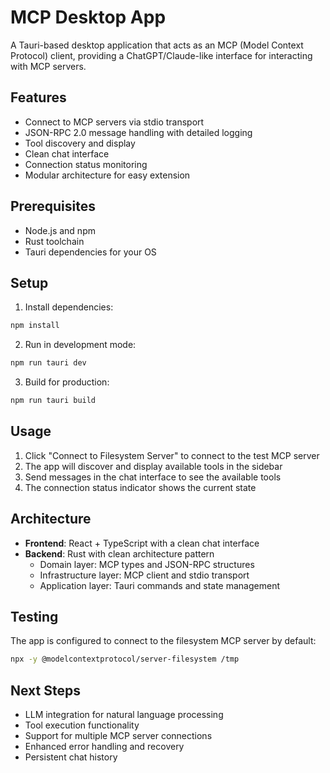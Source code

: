# MCP Desktop App

A Tauri-based desktop application that acts as an MCP (Model Context Protocol) client, providing a ChatGPT/Claude-like interface for interacting with MCP servers.

## Features

- Connect to MCP servers via stdio transport
- JSON-RPC 2.0 message handling with detailed logging
- Tool discovery and display
- Clean chat interface
- Connection status monitoring
- Modular architecture for easy extension

## Prerequisites

- Node.js and npm
- Rust toolchain
- Tauri dependencies for your OS

## Setup

1. Install dependencies:
```bash
npm install
```

2. Run in development mode:
```bash
npm run tauri dev
```

3. Build for production:
```bash
npm run tauri build
```

## Usage

1. Click "Connect to Filesystem Server" to connect to the test MCP server
2. The app will discover and display available tools in the sidebar
3. Send messages in the chat interface to see the available tools
4. The connection status indicator shows the current state

## Architecture

- **Frontend**: React + TypeScript with a clean chat interface
- **Backend**: Rust with clean architecture pattern
  - Domain layer: MCP types and JSON-RPC structures
  - Infrastructure layer: MCP client and stdio transport
  - Application layer: Tauri commands and state management

## Testing

The app is configured to connect to the filesystem MCP server by default:
```bash
npx -y @modelcontextprotocol/server-filesystem /tmp
```

## Next Steps

- LLM integration for natural language processing
- Tool execution functionality
- Support for multiple MCP server connections
- Enhanced error handling and recovery
- Persistent chat history
